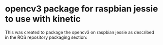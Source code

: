 # opencv3 package for raspbian jessie to use with kinetic 
This was created to package the opencv3 on raspbian jessie as described in the ROS repository packaging section:
